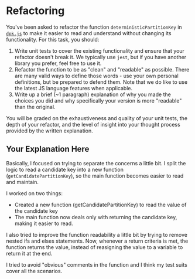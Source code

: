 # Refactoring

You've been asked to refactor the function `deterministicPartitionKey` in [`dpk.js`](dpk.js) to make it easier to read and understand without changing its functionality. For this task, you should:

1. Write unit tests to cover the existing functionality and ensure that your refactor doesn't break it. We typically use `jest`, but if you have another library you prefer, feel free to use it.
2. Refactor the function to be as "clean" and "readable" as possible. There are many valid ways to define those words - use your own personal definitions, but be prepared to defend them. Note that we do like to use the latest JS language features when applicable.
3. Write up a brief (~1 paragraph) explanation of why you made the choices you did and why specifically your version is more "readable" than the original.

You will be graded on the exhaustiveness and quality of your unit tests, the depth of your refactor, and the level of insight into your thought process provided by the written explanation.

## Your Explanation Here
Basically, I focused on trying to separate the concerns a little bit. I split the logic to read a candidate key into a new function (`getCandidatePartitionKey`), so the main function becomes easier to read and maintain.

I worked on two things:
- Created a new function (getCandidatePartitionKey) to read the value of the candidate key
- The main function now deals only with returning the candidate key, making it easier to read.

I also tried to improve the function readability a little bit by trying to remove nested ifs and elses statements. Now, whenever a return criteria is met, the function returns the value, instead of reasigning the value to a variable to return it at the end.

I tried to avoid "obvious" comments in the function and I think my test suits cover all the scenarios.
